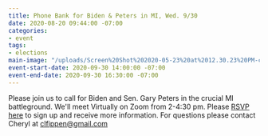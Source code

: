 ```yaml
---
title: Phone Bank for Biden & Peters in MI, Wed. 9/30
date: 2020-08-20 09:44:00 -07:00
categories:
- event
tags:
- elections
main-image: "/uploads/Screen%20Shot%202020-05-23%20at%2012.30.23%20PM-c4f6be.png"
event-start-date: 2020-09-30 14:00:00 -07:00
event-end-date: 2020-09-30 16:30:00 -07:00
---
```


Please join us to call for Biden and Sen. Gary Peters in the crucial MI battleground.  We'll meet Virtually on Zoom from 2-4:30 pm. Please [RSVP here](https://docs.google.com/forms/d/e/1FAIpQLScQPBZkeZ8ProXoGuMu_uety56UMcoSLyu2C0hgnyc8LWQVcQ/viewform) to sign up and receive more information.  For questions please contact Cheryl at clfippen@gmail.com